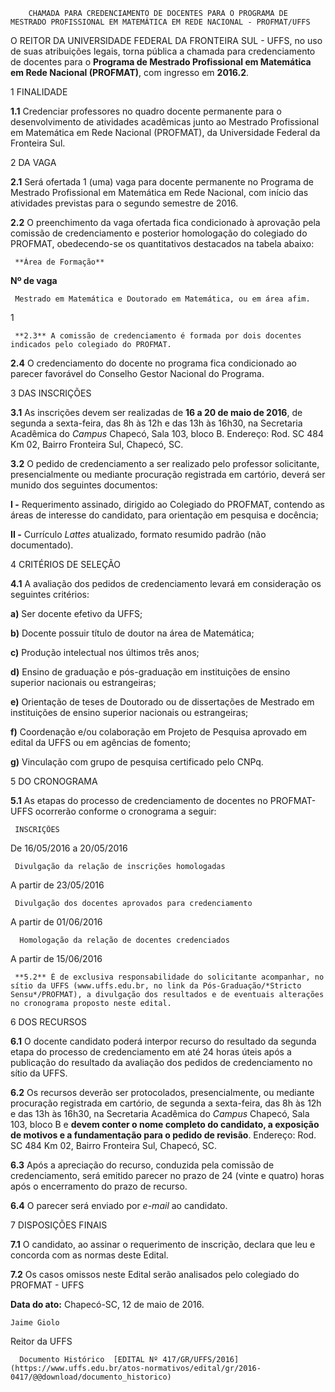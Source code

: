         CHAMADA PARA CREDENCIAMENTO DE DOCENTES PARA O PROGRAMA DE MESTRADO PROFISSIONAL EM MATEMÁTICA EM REDE NACIONAL - PROFMAT/UFFS  

O REITOR DA UNIVERSIDADE FEDERAL DA FRONTEIRA SUL - UFFS, no uso de suas atribuições legais, torna pública a chamada para credenciamento de docentes para o **Programa de Mestrado Profissional em Matemática em Rede Nacional (PROFMAT)**, com ingresso em **2016.2**.

 1 FINALIDADE

 **1.1** Credenciar professores no quadro docente permanente para o desenvolvimento de atividades acadêmicas junto ao Mestrado Profissional em Matemática em Rede Nacional (PROFMAT), da Universidade Federal da Fronteira Sul.

 2 DA VAGA

 **2.1** Será ofertada 1 (uma) vaga para docente permanente no Programa de Mestrado Profissional em Matemática em Rede Nacional, com início das atividades previstas para o segundo semestre de 2016.

 **2.2** O preenchimento da vaga ofertada fica condicionado à aprovação pela comissão de credenciamento e posterior homologação do colegiado do PROFMAT, obedecendo-se os quantitativos destacados na tabela abaixo:

     **Área de Formação**

   **Nº de vaga**

     Mestrado em Matemática e Doutorado em Matemática, ou em área afim.

   1

     **2.3** A comissão de credenciamento é formada por dois docentes indicados pelo colegiado do PROFMAT.

 **2.4** O credenciamento do docente no programa fica condicionado ao parecer favorável do Conselho Gestor Nacional do Programa.

 3 DAS INSCRIÇÕES

 **3.1** As inscrições devem ser realizadas de **16 a 20 de maio de 2016**, de segunda a sexta-feira, das 8h às 12h e das 13h às 16h30, na Secretaria Acadêmica do *Campus* Chapecó, Sala 103, bloco B. Endereço: Rod. SC 484 Km 02, Bairro Fronteira Sul, Chapecó, SC.

 **3.2** O pedido de credenciamento a ser realizado pelo professor solicitante, presencialmente ou mediante procuração registrada em cartório, deverá ser munido dos seguintes documentos:

 **I -** Requerimento assinado, dirigido ao Colegiado do PROFMAT, contendo as áreas de interesse do candidato, para orientação em pesquisa e docência;

 **II -** Currículo *Lattes* atualizado, formato resumido padrão (não documentado).

 4 CRITÉRIOS DE SELEÇÃO

 **4.1** A avaliação dos pedidos de credenciamento levará em consideração os seguintes critérios:

 **a)** Ser docente efetivo da UFFS;

 **b)** Docente possuir título de doutor na área de Matemática;

 **c)** Produção intelectual nos últimos três anos;

 **d)** Ensino de graduação e pós-graduação em instituições de ensino superior nacionais ou estrangeiras;

 **e)** Orientação de teses de Doutorado ou de dissertações de Mestrado em instituições de ensino superior nacionais ou estrangeiras;

 **f)** Coordenação e/ou colaboração em Projeto de Pesquisa aprovado em edital da UFFS ou em agências de fomento;

 **g)** Vinculação com grupo de pesquisa certificado pelo CNPq.

 5 DO CRONOGRAMA

 **5.1** As etapas do processo de credenciamento de docentes no PROFMAT-UFFS ocorrerão conforme o cronograma a seguir:

     INSCRIÇÕES 

   De 16/05/2016 a 20/05/2016

     Divulgação da relação de inscrições homologadas

   A partir de 23/05/2016

     Divulgação dos docentes aprovados para credenciamento

   A partir de 01/06/2016

      Homologação da relação de docentes credenciados 

   A partir de 15/06/2016

     **5.2** É de exclusiva responsabilidade do solicitante acompanhar, no sítio da UFFS (www.uffs.edu.br, no link da Pós-Graduação/*Stricto Sensu*/PROFMAT), a divulgação dos resultados e de eventuais alterações no cronograma proposto neste edital.

 6 DOS RECURSOS

 **6.1** O docente candidato poderá interpor recurso do resultado da segunda etapa do processo de credenciamento em até 24 horas úteis após a publicação do resultado da avaliação dos pedidos de credenciamento no sítio da UFFS.

 **6.2** Os recursos deverão ser protocolados, presencialmente, ou mediante procuração registrada em cartório, de segunda a sexta-feira, das 8h às 12h e das 13h às 16h30, na Secretaria Acadêmica do *Campus* Chapecó, Sala 103, bloco B e **devem conter o nome completo do candidato, a exposição de motivos e a fundamentação para o pedido de revisão**. Endereço: Rod. SC 484 Km 02, Bairro Fronteira Sul, Chapecó, SC.

 **6.3** Após a apreciação do recurso, conduzida pela comissão de credenciamento, será emitido parecer no prazo de 24 (vinte e quatro) horas após o encerramento do prazo de recurso.

 **6.4** O parecer será enviado por *e-mail* ao candidato.

 7 DISPOSIÇÕES FINAIS

 **7.1** O candidato, ao assinar o requerimento de inscrição, declara que leu e concorda com as normas deste Edital.

 **7.2** Os casos omissos neste Edital serão analisados pelo colegiado do PROFMAT - UFFS

  

   **Data do ato:** Chapecó-SC, 12 de maio de 2016.   
 

    Jaime Giolo   
 Reitor da UFFS 

      Documento Histórico  [EDITAL Nº 417/GR/UFFS/2016](https://www.uffs.edu.br/atos-normativos/edital/gr/2016-0417/@@download/documento_historico)     
      